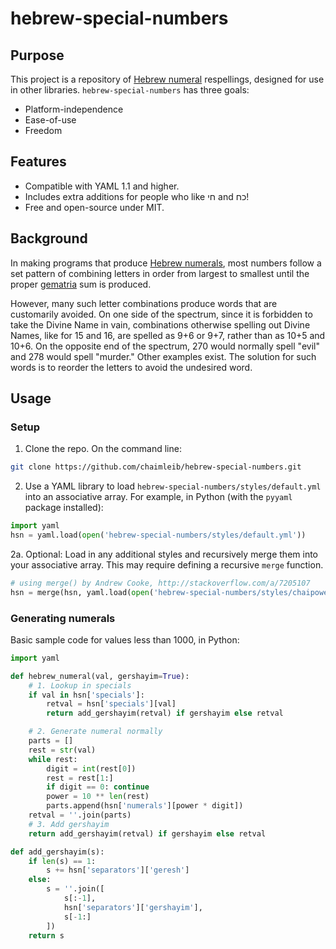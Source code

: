 # hebrew-special-numbers

## Purpose
This project is a repository of [Hebrew numeral][Hebrew numerals] respellings, designed for use in other libraries. `hebrew-special-numbers` has three goals:

* Platform-independence
* Ease-of-use
* Freedom

## Features
* Compatible with YAML 1.1 and higher.
* Includes extra additions for people who like חי and כח!
* Free and open-source under MIT.

## Background
In making programs that produce [Hebrew numerals][], most numbers follow a set pattern of combining letters in order from largest to smallest until the proper [gematria][] sum is produced.

However, many such letter combinations produce words that are customarily avoided. On one side of the spectrum, since it is forbidden to take the Divine Name in vain, combinations otherwise spelling out Divine Names, like for 15 and 16, are spelled as 9+6 or 9+7, rather than as 10+5 and 10+6. On the opposite end of the spectrum, 270 would normally spell "evil" and 278 would spell "murder." Other examples exist. The solution for such words is to reorder the letters to avoid the undesired word.

## Usage

### Setup

1. Clone the repo. On the command line:
```bash
git clone https://github.com/chaimleib/hebrew-special-numbers.git
```
2. Use a YAML library to load `hebrew-special-numbers/styles/default.yml` into an associative array. For example, in Python (with the `pyyaml` package installed):
```python
import yaml
hsn = yaml.load(open('hebrew-special-numbers/styles/default.yml'))
```
2a. Optional: Load in any additional styles and recursively merge them into your associative array. This may require defining a recursive `merge` function.
```python
# using merge() by Andrew Cooke, http://stackoverflow.com/a/7205107
hsn = merge(hsn, yaml.load(open('hebrew-special-numbers/styles/chaipower.yml')))
```

### Generating numerals
Basic sample code for values less than 1000, in Python:

```python
import yaml

def hebrew_numeral(val, gershayim=True):
    # 1. Lookup in specials
    if val in hsn['specials']:
        retval = hsn['specials'][val]
        return add_gershayim(retval) if gershayim else retval

    # 2. Generate numeral normally
    parts = []
    rest = str(val)
    while rest:
        digit = int(rest[0])
        rest = rest[1:]
        if digit == 0: continue
        power = 10 ** len(rest)
        parts.append(hsn['numerals'][power * digit])
    retval = ''.join(parts)
    # 3. Add gershayim
    return add_gershayim(retval) if gershayim else retval

def add_gershayim(s):
    if len(s) == 1:
        s += hsn['separators']['geresh']
    else:
        s = ''.join([
            s[:-1],
            hsn['separators']['gershayim'],
            s[-1:]
        ])
    return s
```


[Hebrew numerals]: https://en.wikipedia.org/wiki/Hebrew_numerals
[gematria]: https://en.wikipedia.org/wiki/Gematria

